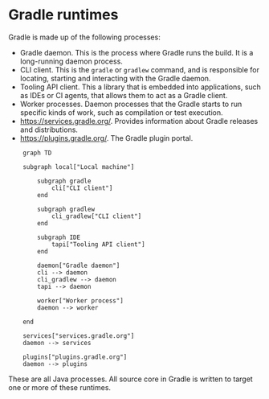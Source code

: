 # Gradle runtimes

Gradle is made up of the following processes:

- Gradle daemon. This is the process where Gradle runs the build. It is a long-running daemon process.
- CLI client. This is the `gradle` or `gradlew` command, and is responsible for locating, starting and interacting with the Gradle daemon. 
- Tooling API client. This a library that is embedded into applications, such as IDEs or CI agents, that allows them to act as a Gradle client.
- Worker processes. Daemon processes that the Gradle starts to run specific kinds of work, such as compilation or test execution.
- https://services.gradle.org/. Provides information about Gradle releases and distributions.
- https://plugins.gradle.org/. The Gradle plugin portal.

```mermaid
    graph TD
    
    subgraph local["Local machine"]
        
        subgraph gradle
            cli["CLI client"]
        end
    
        subgraph gradlew
            cli_gradlew["CLI client"]
        end
    
        subgraph IDE    
            tapi["Tooling API client"]
        end
        
        daemon["Gradle daemon"]
        cli --> daemon
        cli_gradlew --> daemon
        tapi --> daemon
        
        worker["Worker process"]
        daemon --> worker
        
    end
    
    services["services.gradle.org"]
    daemon --> services

    plugins["plugins.gradle.org"]
    daemon --> plugins

```

These are all Java processes. All source core in Gradle is written to target one or more of these runtimes.
